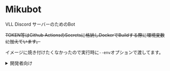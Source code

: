 # Mikubot

VLL Discord サーバーのためのBot

~~TOKEN等はGithub ActionsのSecretsに格納しDockerでBuildする際に環境変数に加えています。~~

イメージに焼き付けたくなかったので実行時に`--env`オプションで渡してます。

<details>
<summary>開発者向け</summary>

### `poetry`と`pre-commit`を使用するようになりました

pipではなくpoetryを使用するようになりました。また、pre-commitを使用して
デプロイ用`requirements.txt`の自動生成を行うようになりました。

```bash
git clone <this repo>
cd <this repo>
poetry install
poetry run pre-commit install
```

### 依存ライブラリを更新しました

`discord.py v1.7.3`及び`dislash.py`は今後利用できなくなる可能性があるため、`discord.py v2`ベースですべて書き直しました。

### ファイル分割

単一ファイルにすべての処理が書かれていたものを[Cog and Extension](https://discordpy.readthedocs.io/ja/latest/ext/commands/extensions.html)ベースのファイル分割に変更しました。

起動時にファイル探索をし、**app/\*\*/cog.py** というファイル名のExtensionが自動で読み込まれます。

### スニペット

VSCode向けの新規Cog作成スニペットを追加してあります。

### CI

- `pre-commit`を使用して、基本的なコードチェックを行っています。`requirements.txt`の更新を忘れるとCIが失敗します。
  - Pull Request内であれば修正を自動でコミットしてくれます。
- Dockerイメージのビルドまでを事前にテストしています。(起動確認はしていません)
- typoチェッカーも回しています。

### ビルド・デプロイ

GitHub Actionsでイメージをビルドして、ConoHa VPS上へ自動デプロイする設定になっています。

</details>
